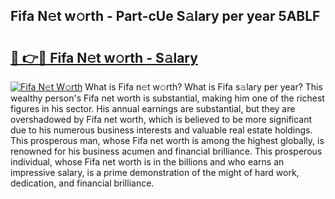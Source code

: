 ## Fifa N𝚎t w𝚘rth - Part-cUe S𝚊lary per year 5ABLF

# <h2><a href="http://gc1cwaf.nevu.top/?p=Fifa">🔗 👉🔴 Fifa N𝚎t w𝚘rth - S𝚊lary</a></h2>

[![Fifa N𝚎t W𝚘rth](https://i.imgur.com/Oavwk0R.jpeg)](http://gc1cwaf.nevu.top/?p=Fifa)
What is Fifa n𝚎t w𝚘rth? What is Fifa s𝚊lary per year?
This wealthy person's Fifa net worth is substantial, making him one of the richest figures in his sector. His annual earnings are substantial, but they are overshadowed by Fifa net worth, which is believed to be more significant due to his numerous business interests and valuable real estate holdings. This prosperous man, whose Fifa net worth is among the highest globally, is renowned for his business acumen and financial brilliance. This prosperous individual, whose Fifa net worth is in the billions and who earns an impressive salary, is a prime demonstration of the might of hard work, dedication, and financial brilliance.
